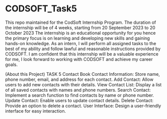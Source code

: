 # CODSOFT_Task5
This repo maintained for the CodSoft Internship Program. The duration of the internship will be of 4 weeks, starting from 20 September 2023 to 20 October 2023 The internship is an educational opportunity for you hence the primary focus is on learning and developing new skills and gaining hands-on knowledge. As an intern, I will perform all assigned tasks to the best of my ability and follow lawful and reasonable instructions provided by CODSOFT. I am confident that this internship will be a valuable experience for me, I look forward to working with CODSOFT and achieve my career goals.

(About this Project)
TASK 5 Contact Book
Contact Information: Store name, phone number, email, and address for each contact.
Add Contact: Allow users to add new contacts with their details.
View Contact List: Display a list of all saved contacts with names and phone numbers.
Search Contact: Implement a search function to find contacts by name or phone number.
Update Contact: Enable users to update contact details.
Delete Contact: Provide an option to delete a contact.
User Interface: Design a user-friendly interface for easy interaction.
